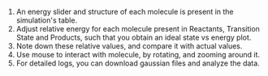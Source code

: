 1. An energy slider and structure of each molecule is present in the simulation's table.
2. Adjust relative energy for each molecule present in Reactants, Transition State and Products, such that you obtain an ideal state vs energy plot.
3. Note down these relative values, and compare it with actual values.
4. Use mouse to interact with molecule, by rotating, and zooming around it.
5. For detailed logs, you can download gaussian files and analyze the data.
